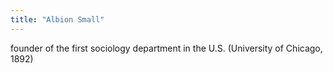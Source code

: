 ```yaml
---
title: "Albion Small"
---
```

founder of the first sociology department in the U.S. (University of Chicago, 1892)

